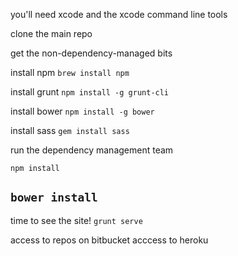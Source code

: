 you'll need xcode and the xcode command line tools

clone the main repo

get the non-dependency-managed bits

install npm `brew install npm`

install grunt `npm install -g grunt-cli`

install bower `npm install -g bower`

install sass `gem install sass`

run the dependency management team

`npm install`

`bower install`
---
time to see the site!
`grunt serve`

access to repos on bitbucket
acccess to heroku
